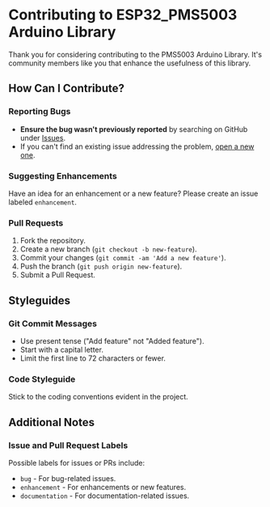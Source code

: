 # Contributing to ESP32_PMS5003 Arduino Library

Thank you for considering contributing to the PMS5003 Arduino Library. It's community members like you that enhance the usefulness of this library.

## How Can I Contribute?

### Reporting Bugs

- **Ensure the bug wasn't previously reported** by searching on GitHub under [Issues](https://github.com/uraich/IoT4AQ/issues).
- If you can't find an existing issue addressing the problem, [open a new one](https://github.com/uraich/IoT4AQ/issues/new).

### Suggesting Enhancements

Have an idea for an enhancement or a new feature? Please create an issue labeled `enhancement`.

### Pull Requests

1. Fork the repository.
2. Create a new branch (`git checkout -b new-feature`).
3. Commit your changes (`git commit -am 'Add a new feature'`).
4. Push the branch (`git push origin new-feature`).
5. Submit a Pull Request.

## Styleguides

### Git Commit Messages

- Use present tense ("Add feature" not "Added feature").
- Start with a capital letter.
- Limit the first line to 72 characters or fewer.

### Code Styleguide

Stick to the coding conventions evident in the project.

## Additional Notes

### Issue and Pull Request Labels

Possible labels for issues or PRs include:

- `bug` - For bug-related issues.
- `enhancement` - For enhancements or new features.
- `documentation` - For documentation-related issues.
